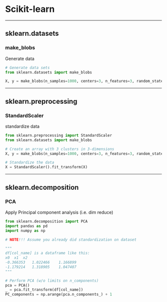 # Scikit-learn

---

## sklearn.datasets

### make_blobs

Generate data

```python
# Generate data sets
from sklearn.datasets import make_blobs

X, y = make_blobs(n_samples=1000, centers=3, n_features=3, random_state=0, cluster_std=[1,2,3], center_box=(10,65))
```

---

## sklearn.preprocessing

### StandardScaler

standardize data

```python
from sklearn.preprocessing import StandardScaler
from sklearn.datasets import make_blobs

# Create an array with 3 clusters in 3-dimensions
X, y = make_blobs(n_samples=1000, centers=3, n_features=3, random_state=0, cluster_std=[1,2,3], center_box=(10,65))

# Standardize the data
X = StandardScaler().fit_transform(X)
```

---

## sklearn.decomposition

### PCA

Apply Principal component analysis (i.e. dim reduce)

```python
from sklearn.decomposition import PCA
import pandas as pd
import numpy as np

# NOTE!!! Assume you already did standardization on dataset

"""
df[col_name] is a dataframe like this:
x0	x1	x2
-0.366353	1.022466	1.166899
-1.179214	1.318905	1.047407
"""

# Perform PCA (w/o limits on n_components)
pca = PCA()
_ = pca.fit_transform(df[col_name])
PC_components = np.arange(pca.n_components_) + 1
```